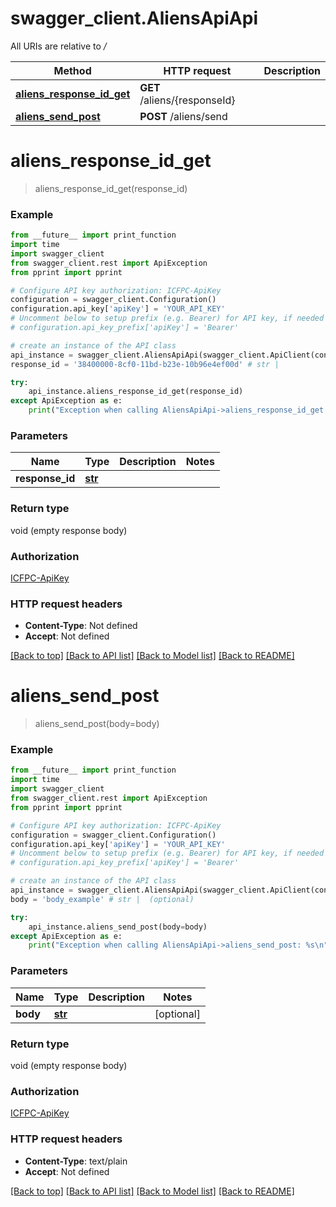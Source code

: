 # swagger_client.AliensApiApi

All URIs are relative to */*

Method | HTTP request | Description
------------- | ------------- | -------------
[**aliens_response_id_get**](AliensApiApi.md#aliens_response_id_get) | **GET** /aliens/{responseId} | 
[**aliens_send_post**](AliensApiApi.md#aliens_send_post) | **POST** /aliens/send | 

# **aliens_response_id_get**
> aliens_response_id_get(response_id)



### Example
```python
from __future__ import print_function
import time
import swagger_client
from swagger_client.rest import ApiException
from pprint import pprint

# Configure API key authorization: ICFPC-ApiKey
configuration = swagger_client.Configuration()
configuration.api_key['apiKey'] = 'YOUR_API_KEY'
# Uncomment below to setup prefix (e.g. Bearer) for API key, if needed
# configuration.api_key_prefix['apiKey'] = 'Bearer'

# create an instance of the API class
api_instance = swagger_client.AliensApiApi(swagger_client.ApiClient(configuration))
response_id = '38400000-8cf0-11bd-b23e-10b96e4ef00d' # str | 

try:
    api_instance.aliens_response_id_get(response_id)
except ApiException as e:
    print("Exception when calling AliensApiApi->aliens_response_id_get: %s\n" % e)
```

### Parameters

Name | Type | Description  | Notes
------------- | ------------- | ------------- | -------------
 **response_id** | [**str**](.md)|  | 

### Return type

void (empty response body)

### Authorization

[ICFPC-ApiKey](../README.md#ICFPC-ApiKey)

### HTTP request headers

 - **Content-Type**: Not defined
 - **Accept**: Not defined

[[Back to top]](#) [[Back to API list]](../README.md#documentation-for-api-endpoints) [[Back to Model list]](../README.md#documentation-for-models) [[Back to README]](../README.md)

# **aliens_send_post**
> aliens_send_post(body=body)



### Example
```python
from __future__ import print_function
import time
import swagger_client
from swagger_client.rest import ApiException
from pprint import pprint

# Configure API key authorization: ICFPC-ApiKey
configuration = swagger_client.Configuration()
configuration.api_key['apiKey'] = 'YOUR_API_KEY'
# Uncomment below to setup prefix (e.g. Bearer) for API key, if needed
# configuration.api_key_prefix['apiKey'] = 'Bearer'

# create an instance of the API class
api_instance = swagger_client.AliensApiApi(swagger_client.ApiClient(configuration))
body = 'body_example' # str |  (optional)

try:
    api_instance.aliens_send_post(body=body)
except ApiException as e:
    print("Exception when calling AliensApiApi->aliens_send_post: %s\n" % e)
```

### Parameters

Name | Type | Description  | Notes
------------- | ------------- | ------------- | -------------
 **body** | [**str**](str.md)|  | [optional] 

### Return type

void (empty response body)

### Authorization

[ICFPC-ApiKey](../README.md#ICFPC-ApiKey)

### HTTP request headers

 - **Content-Type**: text/plain
 - **Accept**: Not defined

[[Back to top]](#) [[Back to API list]](../README.md#documentation-for-api-endpoints) [[Back to Model list]](../README.md#documentation-for-models) [[Back to README]](../README.md)

